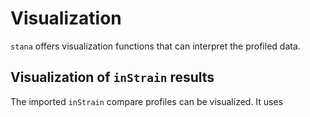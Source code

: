 # Visualization

`stana` offers visualization functions that can interpret the profiled data.

## Visualization of `inStrain` results

The imported `inStrain` compare profiles can be visualized. It uses 

